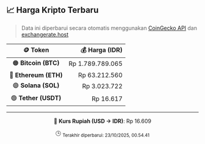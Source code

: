 

<!-- HARGA_KRIPTO -->
## 📈 Harga Kripto Terbaru

> Data ini diperbarui secara otomatis menggunakan [CoinGecko API](https://www.coingecko.com/) dan [exchangerate.host](https://exchangerate.host/)

<div align="center">

| 🪙 Token | 💰 Harga (IDR) |
|:------:|---------------:|
| 🟠 **Bitcoin (BTC)**   | Rp 1.789.789.065 |
| 🔵 **Ethereum (ETH)**  | Rp 63.212.560 |
| 🟣 **Solana (SOL)**    | Rp 3.023.722 |
| 🟢 **Tether (USDT)**   | Rp 16.617 |

---

💱 **Kurs Rupiah (USD → IDR)**: Rp 16.609

🕒 <sub>Terakhir diperbarui: 23/10/2025, 00.54.41</sub>

</div>
<!-- /HARGA_KRIPTO -->